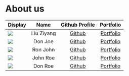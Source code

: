 # About us

Display |    Name    | Github Profile | Portfolio 
--------|:----------:|:--------------:|:---------:
![](https://via.placeholder.com/100.png?text=Photo) | Liu Ziyang | [Github](https://github.com/) | [Portfolio](docs/team/johndoe.md)
![](https://via.placeholder.com/100.png?text=Photo) |  Don Joe   | [Github](https://github.com/) | [Portfolio](docs/team/johndoe.md)
![](https://via.placeholder.com/100.png?text=Photo) |  Ron John  | [Github](https://github.com/) | [Portfolio](docs/team/johndoe.md)
![](https://via.placeholder.com/100.png?text=Photo) |  John Roe  | [Github](https://github.com/) | [Portfolio](docs/team/johndoe.md)
![](https://via.placeholder.com/100.png?text=Photo) |  Don Roe   | [Github](https://github.com/) | [Portfolio](docs/team/johndoe.md)
